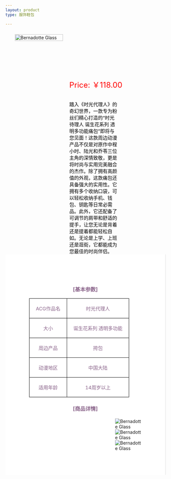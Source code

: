 ```yaml
---
layout: product
type: 服饰鞋包

---
```


<head>
    <style>
        .product-container {
            display: flex; /* 使用flex布局 */
            align-items: flex-start; /* 垂直对齐项目为起始位置 */
            width: 100%; 
        }
        .concent {
            padding: 75px;
            background-color: #ffffff;
            border-right: 1px solid #ddd;
        }
        .product-blog-image {
            position: relative;
            flex: 1;
            margin-right: 20px;
            margin-left: 30px;
            margin-top: 10px;
        }
        .product-blog-image img {
            width: 100%;
            max-height: 400px;
            object-fit: contain;
        }
        .product-details {
            flex: 2; /* 占据剩余空间 */
        }
        .product-price {
            color: red; 
            margin-top: 150px; /* 添加一些上边距，使价格与图片之间有一些空间 */ 
            font-size: 24px;
        }
        .product-description {
            color: black; 
            font-size: 15px;
            margin-top: 5px; /* 添加一些上边距，使价格与图片之间有一些空间*/ 
            margin-right: 150px;
        }
        table {
            width: 100%;
            border-collapse: collapse;
        }
        th, td {
            border: 1px solid black;
            padding: 20px;
            text-align: center;
            color:#8B658B;
            font-size: 15px;
        }
        th {
            background-color: #8B658B;
        }
        .product-blog-image1 {
            flex: 1;
            margin-left: 270px;
            margin-top: 20px;
        }
    </style>
</head>
<body>
    <div class="product-container">
            <div class="product-blog-image">  
                <img src="http://photo.ciyuanh.com/static/upload/images/goods/2022/12/03/1669999445897754.jpg" alt="Bernadotte Glass">  
            </div> 
            <div class="product-details"> 
                <div class="product-price">  
                    Price: ￥118.00
                    <br><br> 
                </div>  
                <div class="product-description">  
                    踏入《时光代理人》的奇幻世界，一款专为粉丝们精心打造的“时光待理人 诞生花系列 透明多功能痛包”即将与您见面！这款周边动漫产品不仅是对原作中程小时、陆光和乔苓三位主角的深情致敬，更是将时尚与实用完美融合的杰作。除了拥有高颜值的外观，这款痛包还具备强大的实用性。它拥有多个收纳口袋，可以轻松收纳手机、钱包、钥匙等日常必需品。此外，它还配备了可调节的肩带和舒适的提手，让您无论是背着还是提着都能轻松自如。无论是上学、上班还是逛街，它都能成为您最佳的时尚伴侣。
                </div>  
            </div>
    </div>
    <style>  
    /* 使用内部样式表来设置样式 */  
    h3 {  
        text-align: center; /* 将h2标签内的文本居中 */  
        color:#8B658B;
    }  
    </style>  
    <div class="concent">
        <h3>[基本参数]</h3>
        <table>
            <tr>
                <td>ACG作品名</td>
                <td>时光代理人</td>
            </tr>
            <tr>
                <td>大小</td>
                <td>诞生花系列 透明多功能</td>
            </tr>
            <tr>
                <td>周边产品</td>
                <td>挎包</td>
            </tr>
            <tr>
                <td>动漫地区</td>
                <td>中国大陆</td>
            </tr>
            <tr>
                <td>适用年龄</td>
                <td>14周岁以上</td>
            </tr>
        </table> 
        <h3>[商品详情]</h3>
        <div class="product-blog-image1">  
            <img src="http://photo.ciyuanh.com/static/upload/images/goods/2022/12/03/1669999453618548.jpg" alt="Bernadotte Glass">
            <img src="http://photo.ciyuanh.com/static/upload/images/goods/2022/12/03/1669999454775543.jpg" alt="Bernadotte Glass">
            <img src="http://photo.ciyuanh.com/static/upload/images/goods/2022/12/03/1669999456961254.jpg" alt="Bernadotte Glass">  
        </div> 
    </div>

</body>
